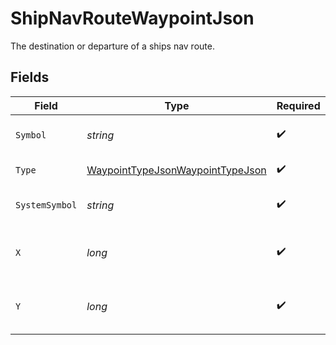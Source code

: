 # ShipNavRouteWaypointJson

The destination or departure of a ships nav route.


## Fields

| Field                                                                                           | Type                                                                                            | Required                                                                                        | Description                                                                                     |
| ----------------------------------------------------------------------------------------------- | ----------------------------------------------------------------------------------------------- | ----------------------------------------------------------------------------------------------- | ----------------------------------------------------------------------------------------------- |
| `Symbol`                                                                                        | *string*                                                                                        | :heavy_check_mark:                                                                              | The symbol of the waypoint.                                                                     |
| `Type`                                                                                          | [WaypointTypeJsonWaypointTypeJson](../../Models/Components/WaypointTypeJsonWaypointTypeJson.md) | :heavy_check_mark:                                                                              | The type of waypoint.                                                                           |
| `SystemSymbol`                                                                                  | *string*                                                                                        | :heavy_check_mark:                                                                              | The symbol of the system.                                                                       |
| `X`                                                                                             | *long*                                                                                          | :heavy_check_mark:                                                                              | Position in the universe in the x axis.                                                         |
| `Y`                                                                                             | *long*                                                                                          | :heavy_check_mark:                                                                              | Position in the universe in the y axis.                                                         |